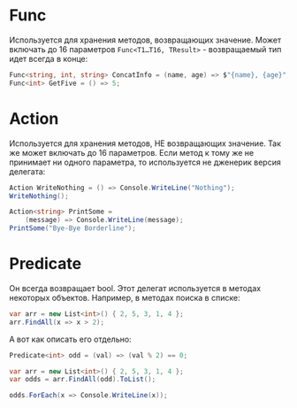 # Func

Используется для хранения методов, возвращающих значение. Может включать до 16 параметров `Func<T1…T16, TResult>` - возвращаемый тип идет всегда в конце:

```c#
Func<string, int, string> ConcatInfo = (name, age) => $"{name}, {age}";
Func<int> GetFive = () => 5;
```



# Action

Используется для хранения методов, НЕ возвращающих значение. Так же может включать до 16 параметров. Если метод к тому же не принимает ни одного параметра, то используется не дженерик версия делегата:

```c#
Action WriteNothing = () => Console.WriteLine("Nothing");
WriteNothing();

Action<string> PrintSome = 
    (message) => Console.WriteLine(message);
PrintSome("Bye-Bye Borderline");
```



# Predicate

Он всегда возвращает bool. Этот делегат используется в методах некоторых объектов. Например, в методах поиска в списке:

```c#
var arr = new List<int>() { 2, 5, 3, 1, 4 };
arr.FindAll(x => x > 2);
```

А вот как описать его отдельно:

```c#
Predicate<int> odd = (val) => (val % 2) == 0;

var arr = new List<int>() { 2, 5, 3, 1, 4 };
var odds = arr.FindAll(odd).ToList();

odds.ForEach(x => Console.WriteLine(x));
```

